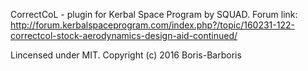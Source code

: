 ﻿CorrectCoL - plugin for Kerbal Space Program by SQUAD.
Forum link:
http://forum.kerbalspaceprogram.com/index.php?/topic/160231-122-correctcol-stock-aerodynamics-design-aid-continued/

Lincensed under MIT.
Copyright (c) 2016 Boris-Barboris
